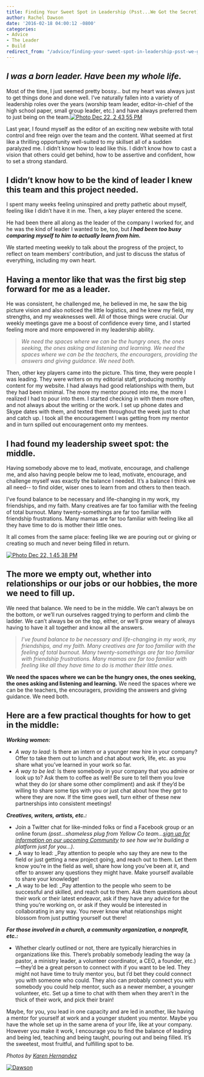 ```yaml
---
title: Finding Your Sweet Spot in Leadership (Psst...We Got the Secret)
author: Rachel Dawson
date: '2016-02-18 04:00:12 -0800'
categories:
- Advice
- The Leader
- Build
redirect_from: "/advice/finding-your-sweet-spot-in-leadership-psst-we-got-the-secret/"
---
```


## _I was a born leader. Have been my whole life._

Most of the time, I just seemed pretty bossy… but my heart was always just to get things done and done well. I’ve naturally fallen into a variety of leadership roles over the years (worship team leader, editor-in-chief of the high school paper, small group leader, etc.) and have always preferred them to just being on the team.[![Photo Dec 22, 2 43 55 PM](https://yellow-blog-images.imgix.net/2016/02/Photo-Dec-22-2-43-55-PM.jpg)](https://yellow-blog-images.imgix.net/2016/02/Photo-Dec-22-2-43-55-PM.jpg)

Last year, I found myself as the editor of an exciting new website with total control and free reign over the team and the content. What seemed at first like a thrilling opportunity well-suited to my skillset all of a sudden paralyzed me. I didn’t know how to lead like this. I didn’t know how to cast a vision that others could get behind, how to be assertive and confident, how to set a strong standard.

## I didn’t know how to be the kind of leader I knew this team and this project needed.

I spent many weeks feeling uninspired and pretty pathetic about myself, feeling like I didn’t have it in me. Then, a key player entered the scene.

He had been there all along as the leader of the company I worked for, and he was the kind of leader I wanted to be, too, but _**I had been too busy comparing myself to him to actually learn from him.**_

We started meeting weekly to talk about the progress of the project, to reflect on team members’ contribution, and just to discuss the status of everything, including my own heart.

## **Having a mentor like that was the first big step forward for me as a leader.**

He was consistent, he challenged me, he believed in me, he saw the big picture vision and also noticed the little logistics, and he knew my field, my strengths, and my weaknesses well. All of those things were crucial. Our weekly meetings gave me a boost of confidence every time, and I started feeling more and more empowered in my leadership ability.

> _We need the spaces where we can be the hungry ones, the ones seeking, the ones asking and listening and learning. We need the spaces where we can be the teachers, the encouragers, providing the answers and giving guidance. We need both._

Then, other key players came into the picture. This time, they were people I was leading. They were writers on my editorial staff, producing monthly content for my website. I had always had good relationships with them, but they had been minimal. The more my mentor poured into me, the more I realized I had to pour into them. I started checking in with them more often, and not always about the writing or the work. I set up phone dates and Skype dates with them, and texted them throughout the week just to chat and catch up. I took all the encouragement I was getting from my mentor and in turn spilled out encouragement onto my mentees.

## **I had found my leadership sweet spot: the middle.**

Having somebody above me to lead, motivate, encourage, and challenge me, and also having people below me to lead, motivate, encourage, and challenge myself was exactly the balance I needed. It’s a balance I think we all need-- to find older, wiser ones to learn from and others to then teach.

I’ve found balance to be necessary and life-changing in my work, my friendships, and my faith. Many creatives are far too familiar with the feeling of total burnout. Many twenty-somethings are far too familiar with friendship frustrations. Many mamas are far too familiar with feeling like all they have time to do is mother their little ones.

It all comes from the same place: feeling like we are pouring out or giving or creating so much and never being filled in return.

[![Photo Dec 22, 1 45 38 PM](https://yellow-blog-images.imgix.net/2016/02/Photo-Dec-22-1-45-38-PM.jpg)](https://yellow-blog-images.imgix.net/2016/02/Photo-Dec-22-1-45-38-PM.jpg)

## The more we empty out, whether into relationships or our jobs or our hobbies, the more we need to fill up.

We need that balance. We need to be in the middle. We can’t always be on the bottom, or we’ll run ourselves ragged trying to perform and climb the ladder. We can’t always be on the top, either, or we’ll grow weary of always having to have it all together and know all the answers.

> _I’ve found balance to be necessary and life-changing in my work, my friendships, and my faith. Many creatives are far too familiar with the feeling of total burnout. Many twenty-somethings are far too familiar with friendship frustrations. Many mamas are far too familiar with feeling like all they have time to do is mother their little ones._

**We need the spaces where we can be the hungry ones, the ones seeking, the ones asking and listening and learning.** We need the spaces where we can be the teachers, the encouragers, providing the answers and giving guidance. We need both.

## Here are a few practical thoughts for how to get in the middle:

_**Working women:**_

*   _A way to lead:_ Is there an intern or a younger new hire in your company? Offer to take them out to lunch and chat about work, life, etc. as you share what you’ve learned in your work so far.
*   _A way to be led:_ Is there somebody in your company that you admire or look up to? Ask them to coffee as well! Be sure to tell them you love what they do (or share some other compliment) and ask if they’d be willing to share some tips with you or just chat about how they got to where they are now. If the time goes well, turn either of these new partnerships into consistent meetings!

_**Creatives, writers, artists, etc.:**_

*   Join a Twitter chat for like-minded folks or find a Facebook group or an online forum _(psst…shameless plug from Yellow Co team…[sign up for information on our upcoming Community](http://yellowconference.us3.list-manage.com/subscribe?u=3f8e45f74e0653e404965e2ef&id=e811fb1a74) to see how we’re building a platform just for you…)_.
*   _A way to lead: _Pay attention to people who say they are new to the field or just getting a new project going, and reach out to them. Let them know you’re in the field as well, share how long you’ve been at it, and offer to answer any questions they might have. Make yourself available to share your knowledge!
*   _A way to be led: _Pay attention to the people who seem to be successful and skilled, and reach out to them. Ask them questions about their work or their latest endeavor, ask if they have any advice for the thing you’re working on, or ask if they would be interested in collaborating in any way. You never know what relationships might blossom from just putting yourself out there!

_**For those involved in a church, a community organization, a nonprofit, etc.:**_

*   Whether clearly outlined or not, there are typically hierarchies in organizations like this. There’s probably somebody leading the way (a pastor, a ministry leader, a volunteer coordinator, a CEO, a founder, etc.)—they’d be a great person to connect with if you want to be led. They might not have time to truly mentor you, but I’d bet they could connect you with someone who could. They also can probably connect you with somebody you could help mentor, such as a newer member, a younger volunteer, etc. Set up a time to chat with them when they aren’t in the thick of their work, and pick their brain!

Maybe, for you, you lead in one capacity and are led in another, like having a mentor for yourself at work and a younger student you mentor. Maybe you have the whole set up in the same arena of your life, like at your company. However you make it work, I encourage you to find the balance of leading and being led, teaching and being taught, pouring out and being filled. It’s the sweetest, most fruitful, and fulfilling spot to be.

_Photos by [Karen Hernandez](http://www.karenmariehernandez.com/)_

[![Dawson](https://yellow-blog-images.imgix.net/2016/02/Dawson.jpg)](http://www.racheladawson.com/)
